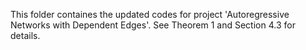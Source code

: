 This folder containes the updated codes for project 'Autoregressive Networks with Dependent Edges'. See Theorem 1 and Section 4.3 for details.
